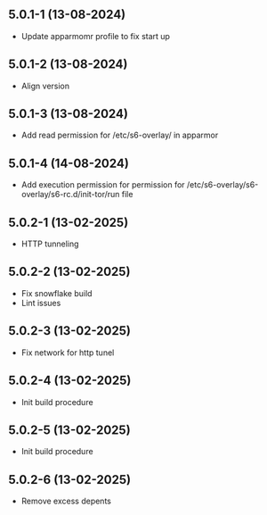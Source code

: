 ## 5.0.1-1 (13-08-2024)

- Update apparmomr profile to fix start up

## 5.0.1-2 (13-08-2024)

- Align version

## 5.0.1-3 (13-08-2024)

- Add read permission for /etc/s6-overlay/ in apparmor

## 5.0.1-4 (14-08-2024)

- Add execution permission for permission for /etc/s6-overlay/s6-overlay/s6-rc.d/init-tor/run file

## 5.0.2-1 (13-02-2025)

- HTTP tunneling

## 5.0.2-2 (13-02-2025)

- Fix snowflake build
- Lint issues

## 5.0.2-3 (13-02-2025)

- Fix network for http tunel

## 5.0.2-4 (13-02-2025)

- Init build procedure

## 5.0.2-5 (13-02-2025)

- Init build procedure

## 5.0.2-6 (13-02-2025)

- Remove excess depents
